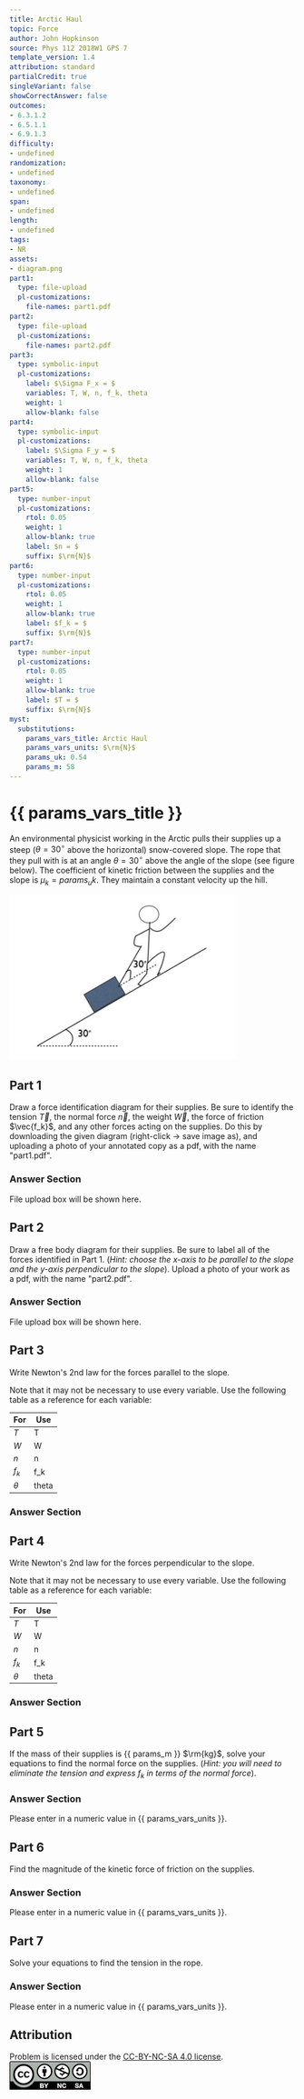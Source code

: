 ```yaml
---
title: Arctic Haul
topic: Force
author: John Hopkinson
source: Phys 112 2018W1 GPS 7
template_version: 1.4
attribution: standard
partialCredit: true
singleVariant: false
showCorrectAnswer: false
outcomes:
- 6.3.1.2
- 6.5.1.1
- 6.9.1.3
difficulty:
- undefined
randomization:
- undefined
taxonomy:
- undefined
span:
- undefined
length:
- undefined
tags:
- NR
assets:
- diagram.png
part1:
  type: file-upload
  pl-customizations:
    file-names: part1.pdf
part2:
  type: file-upload
  pl-customizations:
    file-names: part2.pdf
part3:
  type: symbolic-input
  pl-customizations:
    label: $\Sigma F_x = $
    variables: T, W, n, f_k, theta
    weight: 1
    allow-blank: false
part4:
  type: symbolic-input
  pl-customizations:
    label: $\Sigma F_y = $
    variables: T, W, n, f_k, theta
    weight: 1
    allow-blank: false
part5:
  type: number-input
  pl-customizations:
    rtol: 0.05
    weight: 1
    allow-blank: true
    label: $n = $
    suffix: $\rm{N}$
part6:
  type: number-input
  pl-customizations:
    rtol: 0.05
    weight: 1
    allow-blank: true
    label: $f_k = $
    suffix: $\rm{N}$
part7:
  type: number-input
  pl-customizations:
    rtol: 0.05
    weight: 1
    allow-blank: true
    label: $T = $
    suffix: $\rm{N}$
myst:
  substitutions:
    params_vars_title: Arctic Haul
    params_vars_units: $\rm{N}$
    params_uk: 0.54
    params_m: 58
---
```

# {{ params_vars_title }}
An environmental physicist working in the Arctic pulls their supplies up a steep ($\theta = 30^\circ$ above the horizontal) snow-covered slope. The rope that they pull with is at an angle $\theta = 30^\circ$ above the angle of the slope (see figure below). The coefficient of kinetic friction between the supplies and the slope is $\mu_k = {{ params_uk }}$. They maintain a constant velocity up the hill.

<img src="diagram.png" alt="Someone pulling a block, to the right, up a 30 degree slope with a rope that is 30 degrees above the angle of the slope." width=400>

## Part 1

Draw a force identification diagram for their supplies. Be sure to identify the tension $\vec{T}$, the normal force $\vec{n}$, the weight $\vec{W}$, the force of friction $\vec{f_k}$, and any other forces acting on the supplies. Do this by downloading the given diagram (right-click $\to$ save image as), and uploading a photo of your annotated copy as a pdf, with the name "part1.pdf".

### Answer Section

File upload box will be shown here.

## Part 2

Draw a free body diagram for their supplies. Be sure to label all of the forces identified in Part 1. (*Hint: choose the x-axis to be parallel to the slope and the y-axis perpendicular to the slope*). Upload a photo of your work as a pdf, with the name "part2.pdf".

### Answer Section

File upload box will be shown here.

## Part 3

Write Newton's 2nd law for the forces parallel to the slope.

Note that it may not be necessary to use every variable. Use the following table as a reference for each variable:

| For      | Use   |
|----------|-------|
| $T$      | T     |
| $W$      | W     |
| $n$      | n     |
| $f_k$    | f_k   |
| $\theta$ | theta |

### Answer Section

## Part 4

Write Newton's 2nd law for the forces perpendicular to the slope.

Note that it may not be necessary to use every variable. Use the following table as a reference for each variable:

| For      | Use   |
|----------|-------|
| $T$      | T     |
| $W$      | W     |
| $n$      | n     |
| $f_k$    | f_k   |
| $\theta$ | theta |

### Answer Section

## Part 5

If the mass of their supplies is {{ params_m }} $\rm{kg}$, solve your equations to find the normal force on the supplies. (*Hint: you will need to eliminate the tension and express $f_k$ in terms of the normal force*).

### Answer Section

Please enter in a numeric value in {{ params_vars_units }}.

## Part 6

Find the magnitude of the kinetic force of friction on the supplies.

### Answer Section

Please enter in a numeric value in {{ params_vars_units }}.

## Part 7

Solve your equations to find the tension in the rope.

### Answer Section

Please enter in a numeric value in {{ params_vars_units }}.

## Attribution

Problem is licensed under the [CC-BY-NC-SA 4.0 license](https://creativecommons.org/licenses/by-nc-sa/4.0/).<br> ![The Creative Commons 4.0 license requiring attribution-BY, non-commercial-NC, and share-alike-SA license.](https://raw.githubusercontent.com/firasm/bits/master/by-nc-sa.png)